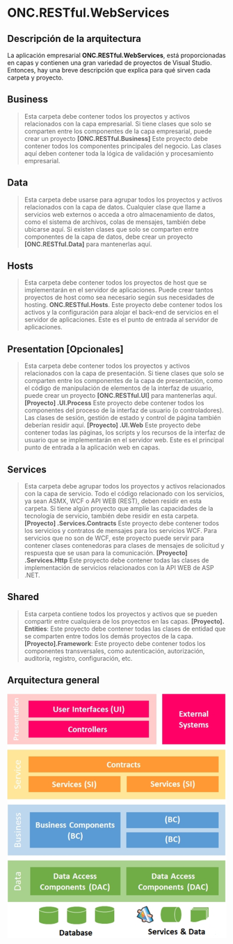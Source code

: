 # ONC.RESTful.WebServices
## Descripción de la arquitectura 

La aplicación empresarial **ONC.RESTful.WebServices**, está proporcionadas en capas y contienen una gran variedad de proyectos de Visual Studio. Entonces, hay una breve descripción que explica para qué sirven cada carpeta y proyecto.


## Business
>Esta carpeta debe contener todos los proyectos y activos relacionados con la capa empresarial. Si tiene clases que solo se comparten entre los componentes de la capa empresarial, puede crear un proyecto **[ONC.RESTful.Business]**
Este proyecto debe contener todos los componentes principales del negocio. Las clases aquí deben contener toda la lógica de validación y procesamiento empresarial.

## Data
>Esta carpeta debe usarse para agrupar todos los proyectos y activos relacionados con la capa de datos. Cualquier clase que llame a servicios web externos o acceda a otro almacenamiento de datos, como el sistema de archivos, colas de mensajes, también debe ubicarse aquí. Si existen clases que solo se comparten entre componentes de la capa de datos, debe crear un proyecto **[ONC.RESTful.Data]** para mantenerlas aquí.

## Hosts
>Esta carpeta debe contener todos los proyectos de host que se implementarán en el servidor de aplicaciones. Puede crear tantos proyectos de host como sea necesario según sus necesidades de hosting.
**ONC.RESTful.Hosts**. Este proyecto debe contener todos los activos y la configuración para alojar el back-end de servicios en el servidor de aplicaciones. Este es el punto de entrada al servidor de aplicaciones.

## Presentation [Opcionales]
>Esta carpeta debe contener todos los proyectos y activos relacionados con la capa de presentación. Si tiene clases que solo se comparten entre los componentes de la capa de presentación, como el código de manipulación de elementos de la interfaz de usuario, puede crear un proyecto **[ONC.RESTful.UI]** para mantenerlas aquí.
**[Proyecto] .UI.Process** Este proyecto debe contener todos los componentes del proceso de la interfaz de usuario (o controladores). Las clases de sesión, gestión de estado y control de página también deberían residir aquí.
**[Proyecto] .UI.Web** Este proyecto debe contener todas las páginas, los scripts y los recursos de la interfaz de usuario que se implementarán en el servidor web. Este es el principal punto de entrada a la aplicación web en capas.


## Services
>Esta carpeta debe agrupar todos los proyectos y activos relacionados con la capa de servicio. Todo el código relacionado con los servicios, ya sean ASMX, WCF o API WEB (REST), deben residir en esta carpeta. Si tiene algún proyecto que amplíe las capacidades de la tecnología de servicio, también debe residir en esta carpeta.
**[Proyecto] .Services.Contracts**  Este proyecto debe contener todos los servicios y contratos de mensajes para los servicios WCF. Para servicios que no son de WCF, este proyecto puede servir para contener clases contenedoras para clases de mensajes de solicitud y respuesta que se usan para la comunicación.
**[Proyecto] .Services.Http** Este proyecto debe contener todas las clases de implementación de servicios relacionados con la API WEB de ASP .NET.

## Shared
> Esta carpeta contiene todos los proyectos y activos que se pueden compartir entre cualquiera de los proyectos en las capas.
**[Proyecto]. Entities**: Este proyecto debe contener todas las clases de entidad que se comparten entre todos los demás proyectos de la capa.
**[Proyecto].Framework**: Este proyecto debe contener todos los componentes transversales, como autenticación, autorización, auditoría, registro, configuración, etc.

## Arquitectura general
![enter image description here](https://github.com/DevOrionLab/ONC.RESTful/blob/main/_lasg.settings/Architecture-v1.png)
